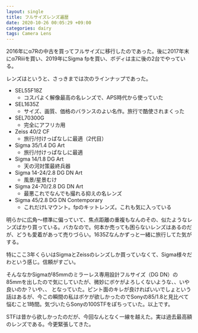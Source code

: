 ```yaml
---
layout: single
title: フルサイズレンズ遍歴
date: 2020-10-26 00:05:29 +09:00
categories: dairy
tags: Camera Lens
---
```


2016年にα7Rの中古を買ってフルサイズに移行したのであった。後に2017年末にα7Riiiを買い、2019年にSigma fpを買い、ボディは主に後の2台でやっている。

レンズはというと、さっきまでは次のラインナップであった。

  * SEL55F18Z
    * コスパよく解像最高の名レンズで、APS時代から使っていた
  * SEL1635Z
    * サイズ、画質、価格のバランスのよい名作。旅行で酷使されまくった
  * SEL70300G
  	* 完全にアフリカ用
  * Zeiss 40/2 CF
    * 旅行/付けっぱなしに最適（2代目）
  * Sigma 35/1.4 DG Art
    * 旅行/付けっぱなしに最適
  * Sigma 14/1.8 DG Art
    * 天の河対策最終兵器
  * Sigma 14-24/2.8 DG DN Art
    * 風景/星景むけ
  * Sigma 24-70/2.8 DG DN Art
    * 最悪これでなんでも撮れる抑えの名レンズ
  * Sigma 45/2.8 DG DN Contemporary
    * これだけLマウント。fpのキットレンズ。これも気に入っている

明らかに広角～標準に偏っていて、焦点距離の重複もなんのその、似たようなレンズばかり買っている。バカなので。何本か売っても困らないレンズはあるのだが、どうも愛着があって売りづらい。1635Zなんかずっと一緒に旅行してた気がする。

特にここ3年くらいはSigmaとZeissのレンズしか買っていなくて、Sigma様々だわという感じ。信頼がすごい。

そんななかSigmaが85mmのミラーレス専用設計フルサイズ（DG DN）の85mmを出したので気にしていたが、微妙にボケがよろしくないような、、いや良いのか？いや、、 となっていた。ピント面のキレが良ければいいでしょという話はあるが、今この瞬間の私はボケが欲しかったのでSonyの85/1.8と見比べて悩むこと1時間。気づいたらSonyの100STFをぽちっていた。以上です。

STFは昔から欲しかったのだが、今回なんとなく一線を越えた。実は過去最高額のレンズである。今更緊張してきた。

